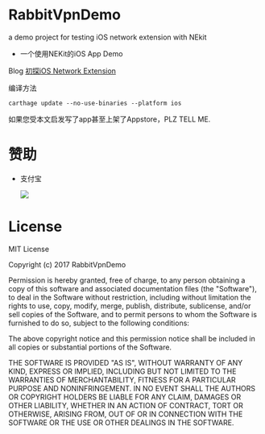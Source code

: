 # RabbitVpnDemo
a demo project for testing iOS network extension with NEkit
- 一个使用NEKit的iOS App Demo

Blog [初探iOS Network Extension](http://www.jianshu.com/p/5ed93a8a1449)


编译方法 
```
carthage update --no-use-binaries --platform ios
```


如果您受本文启发写了app甚至上架了Appstore，PLZ TELL ME.

# 赞助
- 支付宝

  ![](http://ww4.sinaimg.cn/large/006tNc79gy1ffd90knw0bj304q04kwet.jpg)
# License
MIT License

Copyright (c) 2017 RabbitVpnDemo

Permission is hereby granted, free of charge, to any person obtaining a copy
of this software and associated documentation files (the "Software"), to deal
in the Software without restriction, including without limitation the rights
to use, copy, modify, merge, publish, distribute, sublicense, and/or sell
copies of the Software, and to permit persons to whom the Software is
furnished to do so, subject to the following conditions:

The above copyright notice and this permission notice shall be included in all
copies or substantial portions of the Software.

THE SOFTWARE IS PROVIDED "AS IS", WITHOUT WARRANTY OF ANY KIND, EXPRESS OR
IMPLIED, INCLUDING BUT NOT LIMITED TO THE WARRANTIES OF MERCHANTABILITY,
FITNESS FOR A PARTICULAR PURPOSE AND NONINFRINGEMENT. IN NO EVENT SHALL THE
AUTHORS OR COPYRIGHT HOLDERS BE LIABLE FOR ANY CLAIM, DAMAGES OR OTHER
LIABILITY, WHETHER IN AN ACTION OF CONTRACT, TORT OR OTHERWISE, ARISING FROM,
OUT OF OR IN CONNECTION WITH THE SOFTWARE OR THE USE OR OTHER DEALINGS IN THE
SOFTWARE.

